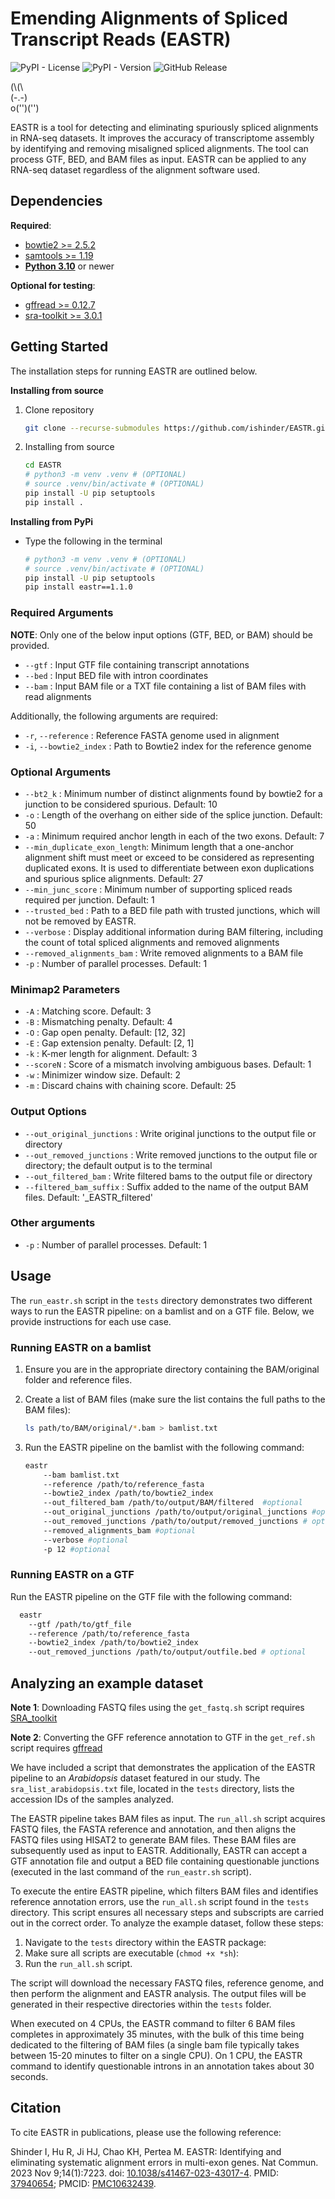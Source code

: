 # Emending Alignments of Spliced Transcript Reads (EASTR)

![PyPI - License](https://img.shields.io/pypi/l/eastr) ![PyPI - Version](https://img.shields.io/pypi/v/eastr) ![GitHub Release](https://img.shields.io/github/v/release/ishinder/eastr)

\(\\(\\\
\(-.-\)\
o\(''\)(''\)

EASTR is a tool for detecting and eliminating spuriously spliced alignments in
RNA-seq datasets. It improves the accuracy of transcriptome assembly by
identifying and removing misaligned spliced alignments. The tool can process
GTF, BED, and BAM files as input. EASTR can be applied to any RNA-seq dataset
regardless of the alignment software used.

## Dependencies

**Required**:

- [bowtie2 >= 2.5.2](https://github.com/BenLangmead/bowtie2)
- [samtools >= 1.19](https://github.com/samtools/samtools)
- [**Python 3.10**](https://www.python.org/downloads/) or newer

**Optional for testing**:

- [gffread >= 0.12.7](https://github.com/gpertea/gffread)
- [sra-toolkit >= 3.0.1](https://github.com/ncbi/sra-tools)

## Getting Started

The installation steps for running EASTR are outlined below.

**Installing from source**

1. Clone repository

   ```bash
   git clone --recurse-submodules https://github.com/ishinder/EASTR.git
   ```

2. Installing from source

    ```bash
    cd EASTR
    # python3 -m venv .venv # (OPTIONAL)
    # source .venv/bin/activate # (OPTIONAL)
    pip install -U pip setuptools
    pip install .
    ```

**Installing from PyPi**

- Type the following in the terminal

    ```bash
    # python3 -m venv .venv # (OPTIONAL)
    # source .venv/bin/activate # (OPTIONAL)
    pip install -U pip setuptools
    pip install eastr==1.1.0
    ```


### Required Arguments

**NOTE**: Only one of the below input options (GTF, BED, or BAM) should be
provided.

- `--gtf` : Input GTF file containing transcript annotations
- `--bed` : Input BED file with intron coordinates
- `--bam` : Input BAM file or a TXT file containing a list of BAM files with
  read alignments

Additionally, the following arguments are required:

- `-r`, `--reference` : Reference FASTA genome used in alignment
- `-i`, `--bowtie2_index` : Path to Bowtie2 index for the reference genome

### Optional Arguments

- `--bt2_k` : Minimum number of distinct alignments found by bowtie2 for a
  junction to be considered spurious. Default: 10
- `-o` : Length of the overhang on either side of the splice junction. Default:
  50
- `-a` : Minimum required anchor length in each of the two exons. Default: 7
- `--min_duplicate_exon_length`: Minimum length that a one-anchor alignment
  shift must meet or exceed to be considered as representing duplicated exons.
  It is used to differentiate between exon duplications and spurious splice
  alignments. Default: 27
- `--min_junc_score` : Minimum number of supporting spliced reads required per
  junction. Default: 1
- `--trusted_bed` : Path to a BED file path with trusted junctions, which will
  not be removed by EASTR.
- `--verbose` : Display additional information during BAM filtering, including
  the count of total spliced alignments and removed alignments
- `--removed_alignments_bam` : Write removed alignments to a BAM file
- `-p` : Number of parallel processes. Default: 1

### Minimap2 Parameters

- `-A` : Matching score. Default: 3
- `-B` : Mismatching penalty. Default: 4
- `-O` : Gap open penalty. Default: [12, 32]
- `-E` : Gap extension penalty. Default: [2, 1]
- `-k` : K-mer length for alignment. Default: 3
- `--scoreN` : Score of a mismatch involving ambiguous bases. Default: 1
- `-w` : Minimizer window size. Default: 2
- `-m` : Discard chains with chaining score. Default: 25

### Output Options

- `--out_original_junctions` : Write original junctions to the output file or
  directory
- `--out_removed_junctions` : Write removed junctions to the output file or
  directory; the default output is to the terminal
- `--out_filtered_bam` : Write filtered bams to the output file or directory
- `--filtered_bam_suffix` : Suffix added to the name of the output BAM files.
  Default: '\_EASTR_filtered'

### Other arguments

- `-p` : Number of parallel processes. Default: 1

## Usage

The `run_eastr.sh` script in the `tests` directory demonstrates two different
ways to run the EASTR pipeline: on a bamlist and on a GTF file. Below, we
provide instructions for each use case.

### Running EASTR on a bamlist

1. Ensure you are in the appropriate directory containing the BAM/original
   folder and reference files.
2. Create a list of BAM files (make sure the list contains the full paths to the
   BAM files):

   ```bash
   ls path/to/BAM/original/*.bam > bamlist.txt
   ```

3. Run the EASTR pipeline on the bamlist with the following command:

   ```bash
   eastr
       --bam bamlist.txt
       --reference /path/to/reference_fasta
       --bowtie2_index /path/to/bowtie2_index
       --out_filtered_bam /path/to/output/BAM/filtered  #optional
       --out_original_junctions /path/to/output/original_junctions #optional
       --out_removed_junctions /path/to/output/removed_junctions # optional
       --removed_alignments_bam #optional
       --verbose #optional
       -p 12 #optional
   ```

### Running EASTR on a GTF

Run the EASTR pipeline on the GTF file with the following command:

```bash
  eastr
    --gtf /path/to/gtf_file
    --reference /path/to/reference_fasta
    --bowtie2_index /path/to/bowtie2_index
    --out_removed_junctions /path/to/output/outfile.bed # optional
```

## Analyzing an example dataset

**Note 1**: Downloading FASTQ files using the `get_fastq.sh` script requires
[SRA_toolkit](https://github.com/ncbi/sra-tools)

**Note 2**: Converting the GFF
reference annotation to GTF in the `get_ref.sh` script requires
[gffread](https://github.com/gpertea/gffread)

We have included a script that demonstrates the application of the EASTR
pipeline to an _Arabidopsis_ dataset featured in our study. The
`sra_list_arabidopsis.txt` file, located in the `tests` directory, lists the
accession IDs of the samples analyzed.

The EASTR pipeline takes BAM files as input. The `run_all.sh` script acquires
FASTQ files, the FASTA reference and annotation, and then aligns the FASTQ files
using HISAT2 to generate BAM files. These BAM files are subsequently used as
input to EASTR. Additionally, EASTR can accept a GTF annotation file and output
a BED file containing questionable junctions (executed in the last command of
the `run_eastr.sh` script).

To execute the entire EASTR pipeline, which filters BAM files and identifies
reference annotation errors, use the `run_all.sh` script found in the `tests`
directory. This script ensures all necessary steps and subscripts are carried
out in the correct order. To analyze the example dataset, follow these steps:

1. Navigate to the `tests` directory within the EASTR package:
2. Make sure all scripts are executable (`chmod +x *sh`):
3. Run the `run_all.sh` script.

The script will download the necessary FASTQ files, reference genome, and then
perform the alignment and EASTR analysis. The output files will be generated in
their respective directories within the `tests` folder.

When executed on 4 CPUs, the EASTR command to filter 6 BAM files completes in
approximately 35 minutes, with the bulk of this time being dedicated to the
filtering of BAM files \(a single bam file typically takes between 15-20 minutes
to filter on a single CPU). On 1 CPU, the EASTR command to identify questionable
introns in an annotation takes about 30 seconds.

## Citation

To cite EASTR in publications, please use the following reference:

Shinder I, Hu R, Ji HJ, Chao KH, Pertea M. EASTR: Identifying and eliminating
systematic alignment errors in multi-exon genes. Nat Commun. 2023 Nov
9;14(1):7223. doi:
[10.1038/s41467-023-43017-4](https://doi.org/10.1038/s41467-023-43017-4). PMID:
[37940654](https://pubmed.ncbi.nlm.nih.gov/37940654/); PMCID:
[PMC10632439](https://www.ncbi.nlm.nih.gov/pmc/articles/PMC10632439/).
